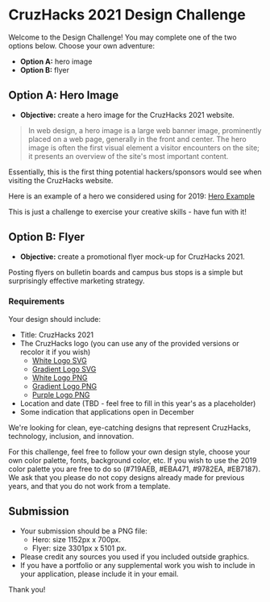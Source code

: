 # CruzHacks 2021 Design Challenge

Welcome to the Design Challenge! You may complete one of the two options below. Choose your own adventure:
* **Option A:** hero image
* **Option B:** flyer

## Option A: Hero Image

* **Objective:** create a hero image for the CruzHacks 2021 website. 

> In web design, a hero image is a large web banner image, prominently placed 
> on a web page, generally in the front and center. The hero image is often 
> the first visual element a visitor encounters on the site; it presents an 
> overview of the site's most important content. 

Essentially, this is the first thing potential hackers/sponsors would see when visiting the CruzHacks website. 

Here is an example of a hero we considered using for 2019: [Hero Example](./design-assets/hero-example.png)

This is just a challenge to exercise your creative skills - have fun with it!

## Option B: Flyer

* **Objective:** create a promotional flyer mock-up for CruzHacks 2021.

Posting flyers on bulletin boards and campus bus stops is a simple but surprisingly effective marketing strategy. 

### Requirements 

Your design should include:
 - Title: CruzHacks 2021
 - The CruzHacks logo (you can use any of the provided versions or recolor it if you wish) 
     - [White Logo SVG](./design-assets/white-logo.svg)
     - [Gradient Logo SVG](./design-assets/gradient-logo.svg)
     - [White Logo PNG](./design-assets/white-logo.png)
     - [Gradient Logo PNG](./design-assets/gradient-logo.png)
     - [Purple Logo PNG](./design-assets/purple-logo.png)
 - Location and date (TBD - feel free to fill in this year's as a placeholder)
 - Some indication that applications open in December

We're looking for clean, eye-catching designs that represent CruzHacks, technology, inclusion, and innovation.

For this challenge, feel free to follow your own design style, choose your own color palette, fonts, background color, etc. If you wish to use the 2019 color palette you are free to do so (#719AEB, #EBA471, #9782EA, #EB7187). We ask that you please do not copy designs already made for previous years, and that you do not work from a template.

## Submission

- Your submission should be a PNG file:
  - Hero: size 1152px x 700px. 
  - Flyer: size 3301px x 5101 px.
- Please credit any sources you used if you included outside graphics. 
- If you have a portfolio or any supplemental work you wish to include in your application, please include it in your email.

Thank you!


